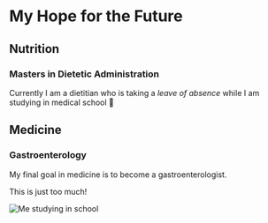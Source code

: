# My Hope for the Future


## Nutrition
### Masters in Dietetic Administration
Currently I am a dietitian who is taking a *leave of absence* while I am studying in medical school 🏫


## Medicine
### Gastroenterology
My final goal in medicine is to become a gastroenterologist.

This is just too much!


![Me studying in school](https://encrypted-tbn0.gstatic.com/images?q=tbn:ANd9GcRuDilaF08yT_1iNELxzBB3uImW19HjUX7joUI79rxd8umJtQy0NRgzztHToUPZgecaW8sXhhHpHf4&usqp=CAU&ec=48665701) 
